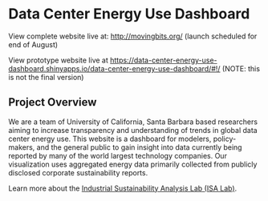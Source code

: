 # Data Center Energy Use Dashboard

View complete website live at: http://movingbits.org/ (launch scheduled for end of August)

View prototype website live at https://data-center-energy-use-dashboard.shinyapps.io/data-center-energy-use-dashboard/#!/ (NOTE: this is not the final version)

## Project Overview

We are a team of University of California, Santa Barbara based researchers aiming to increase transparency and understanding of trends in global data center energy use. This website is a dashboard for modelers, policy-makers, and the general public to gain insight into data currently being reported by many of the world largest technology companies. Our visualization uses aggregated energy data primarily collected from publicly disclosed corporate sustainability reports.

Learn more about the [Industrial Sustainability Analysis Lab (ISA Lab)](https://bren.ucsb.edu/people/eric-masanet).
